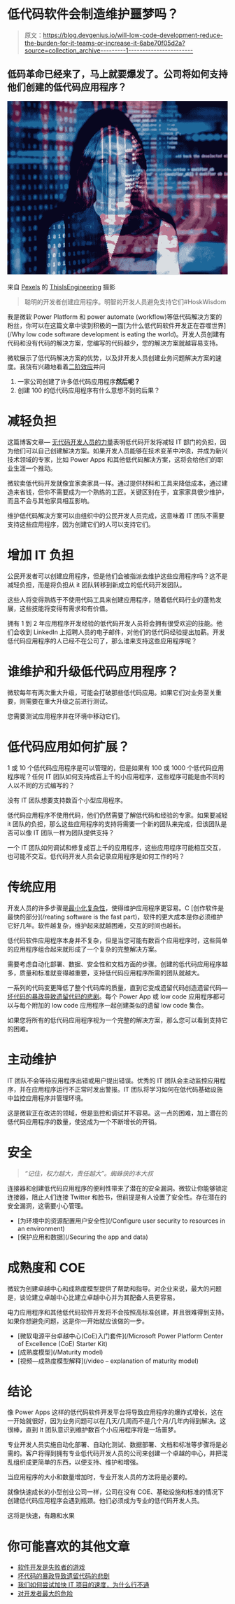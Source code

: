 # 低代码软件会制造维护噩梦吗？

> 原文：<https://blog.devgenius.io/will-low-code-development-reduce-the-burden-for-it-teams-or-increase-it-6abe70f05d2a?source=collection_archive---------1----------------------->

## 低码革命已经来了，马上就要爆发了。公司将如何支持他们创建的低代码应用程序？

![](img/b3b7c860b2318a0ce582f910719b1722.png)

来自 [Pexels](https://www.pexels.com/photo/photo-of-code-projected-over-woman-3861969/?utm_content=attributionCopyText&utm_medium=referral&utm_source=pexels) 的 [ThisIsEngineering](https://www.pexels.com/@thisisengineering?utm_content=attributionCopyText&utm_medium=referral&utm_source=pexels) 摄影

> 聪明的开发者创建应用程序。明智的开发人员避免支持它们#HoskWisdom

我是微软 Power Platform 和 power automate (workflow)等低代码解决方案的粉丝，你可以在这篇文章中读到积极的一面[为什么低代码软件开发正在吞噬世界](/Why low code software development is eating the world)。开发人员创建有代码和没有代码的解决方案，您编写的代码越少，您的解决方案就越容易支持。

微软展示了低代码解决方案的优势，以及非开发人员创建业务问题解决方案的速度。我饶有兴趣地看着[二阶效应](https://fs.blog/2016/04/second-order-thinking/)并问

1.  一家公司创建了许多低代码应用程序**然后呢？**
2.  创建 100 的低代码应用程序有什么意想不到的后果？

# **减轻负担**

这篇博客文章— [无代码开发人员的力量](https://techspective.net/2021/03/31/the-power-of-the-no-code-developer/)表明低代码开发将减轻 IT 部门的负担，因为他们可以自己创建解决方案。如果开发人员能够在技术变革中冲浪，并成为新兴技术领域的专家，比如 Power Apps 和其他低代码解决方案，这将会给他们的职业生涯一个推动。

微软卖低代码开发就像宜家卖家具一样。通过提供材料和工具来降低成本，通过建造来省钱，但你不需要成为一个熟练的工匠。关键区别在于，宜家家具很少维护，而且不会与其他家具相互影响。

维护低代码解决方案可以由组织中的公民开发人员完成，这意味着 IT 团队不需要支持这些应用程序，因为创建它们的人可以支持它们。

# **增加 IT 负担**

公民开发者可以创建应用程序，但是他们会被指派去维护这些应用程序吗？这不是减轻负担，而是将负担从 it 团队转移到新成立的低代码开发团队。

这些人将变得熟练于不使用代码工具来创建应用程序，随着低代码行业的蓬勃发展，这些技能将变得有需求和有价值。

拥有 1 到 2 年应用程序开发经验的低代码开发人员将会拥有很受欢迎的技能。他们会收到 LinkedIn 上招聘人员的电子邮件，对他们的低代码经验提出加薪。开发低代码应用程序的人已经不在公司了，那么谁来支持这些应用程序呢？

# 谁维护和升级低代码应用程序？

微软每年有两次重大升级，可能会打破那些低代码应用。如果它们对业务至关重要，则需要在重大升级之前进行测试。

您需要测试应用程序并在环境中移动它们。

# **低代码应用如何扩展？**

1 或 10 个低代码应用程序是可以管理的，但是如果有 100 或 1000 个低代码应用程序呢？任何 IT 团队如何支持成百上千的小应用程序，这些程序可能是由不同的人以不同的方式编写的？

没有 IT 团队想要支持数百个小型应用程序。

低代码应用程序不使用代码，他们仍然需要了解低代码和经验的专家。如果要减轻 it 团队的负担，那么这些应用程序的支持将需要一个新的团队来完成，但该团队是否可以像 IT 团队一样为团队提供支持？

一个 IT 团队如何调试和修复成百上千的应用程序，这些应用程序可能相互交互，也可能不交互。低代码开发人员会记录应用程序是如何工作的吗？

# **传统应用**

开发人员的许多步骤是[最小化复杂性](/why-code-complexity-matters-435e2000e62d)，使得维护应用程序更容易。C [创作软件是最快的部分](/reating software is the fast part)，软件的更大成本是你必须维护它好几年。软件越复杂，维护起来就越困难，交互的时间也越长。

低代码软件应用程序本身并不复杂，但是当您可能有数百个应用程序时，这些简单的应用程序组合起来就形成了一个复杂的完整解决方案。

需要考虑自动化部署、数据、安全性和文档方面的步骤。创建的低代码应用程序越多，质量和标准就变得越重要，支持低代码应用程序所需的团队就越大。

一系列的代码变更降低了整个代码库的质量，直到它变成遗留代码创造遗留代码— [坏代码的暴政导致遗留代码的悲剧](https://thehosk.medium.com/the-tyranny-of-bad-code-leads-to-the-tragedy-of-legacy-code-2b91818aedd8)。每个 Power App 或 low code 应用程序都可以与每个附加的 low code 应用程序一起创建类似的遗留 low code 集合。

如果您将所有的低代码应用程序视为一个完整的解决方案，那么您可以看到支持它的困难。

# **主动维护**

IT 团队不会等待应用程序出错或用户提出错误。优秀的 IT 团队会主动监控应用程序，并在应用程序运行不正常时发出警报。IT 团队将学习如何在低代码基础设施中监控应用程序并管理环境。

这是微软正在改进的领域，但是监控和调试并不容易。这一点的困难，加上潜在的低代码应用程序的数量，使这成为一个不断增长的开销。

# **安全**

> *“记住，权力越大，责任越大”。蜘蛛侠的本大叔*

连接器和创建低代码应用程序的便利性带来了潜在的安全漏洞。微软让你能够锁定连接器，阻止人们连接 Twitter 和脸书，但前提是有人设置了安全性。存在潜在的安全漏洞，这需要小心管理。

*   [为环境中的资源配置用户安全性](/Configure user security to resources in an environment)
*   [保护应用和数据](/Securing the app and data)

# **成熟度和 COE**

微软为创建卓越中心和成熟度模型提供了帮助和指导。对企业来说，最大的问题是，谈论建立卓越中心比建立卓越中心并为其配备人员更容易。

电力应用程序和其他低代码软件开发将不会按照高标准创建，并且很难得到支持。如果你想避免问题，这是你一开始就应该做的一步。

*   [微软电源平台卓越中心(CoE)入门套件](/Microsoft Power Platform Center of Excellence (CoE) Starter Kit)
*   [成熟度模型](/Maturity model)
*   [视频—成熟度模型解释](/video – explanation of maturity model)

# **结论**

像 Power Apps 这样的低代码软件开发平台将导致应用程序的爆炸式增长，这在一开始就很好，因为业务问题可以在几天/几周而不是几个月/几年内得到解决。这很棒，直到 It 团队意识到维护数百个小应用程序将是一场噩梦。

专业开发人员实施自动化部署、自动化测试、数据部署、文档和标准等步骤将是必需的。客户将得到拥有专业低代码开发人员的公司来创建一个卓越的中心，并把混乱组织成更简单的东西，以便支持、维护和增强。

当应用程序的大小和数量增加时，专业开发人员的方法将是必要的。

就像快速成长的小型创业公司一样，公司在没有 COE、基础设施和标准的情况下创建低代码应用程序会遇到瓶颈。他们必须成为专业的低代码开发人员。

这将是快速，有趣和水果

# 你可能喜欢的其他文章

*   [软件开发是失败者的游戏](https://thehosk.medium.com/software-development-is-a-losers-game-fc68bb30d7eb)
*   [坏代码的暴政导致遗留代码的悲剧](https://thehosk.medium.com/the-tyranny-of-bad-code-leads-to-the-tragedy-of-legacy-code-2b91818aedd8)
*   [我们如何尝试加快 IT 项目的速度，为什么行不通](https://thehosk.medium.com/how-we-try-to-speed-up-it-projects-and-why-it-doesnt-work-ca3bdc5d7413)
*   [对开发者最大的危险](/the-greatest-danger-to-developers-82565fefb83d)